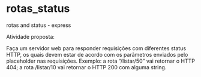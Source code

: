 # rotas_status
rotas and status - express


Atividade proposta: 


Faça um servidor web para responder requisições com diferentes status HTTP, os quais devem estar de acordo com os parâmetros enviados pelo placeholder nas requisições. Exemplo: a rota “/listar/50” vai retornar o HTTP 404; a rota /listar/10 vai retornar o HTTP 200 com alguma string.
